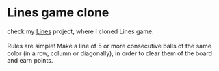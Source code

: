 # Lines game clone

check my <a href="https://ivanmpr.github.io/Lines-FULL/">Lines</a> project, where I cloned Lines game.
<br>
<br>
Rules are simple! Make a line of 5 or more consecutive balls of the same color (in a row, column or diagonally),
in order to clear them of the board and earn points.
<br>

 
